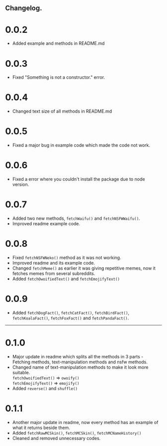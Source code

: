 ## Changelog.

# 0.0.2 
- Added example and methods in README.md

# 0.0.3
- Fixed "Something is not a constructor." error.

# 0.0.4
- Changed text size of all methods in README.md

# 0.0.5
- Fixed a major bug in example code which made the code not work.

# 0.0.6
- Fixed a error where you couldn't install the package due to node version.

# 0.0.7
- Added two new methods, ```fetchWaifu()``` and ```fetchNSFWWaifu()```.
- Improved readme example code.

# 0.0.8
- Fixed ```fetchNSFWNeko()``` method as it was not working.
- Improved readme and its example code.
- Changed ```fetchMeme()``` as earlier it was giving repetitive memes, now it fetches memes from several subreddits.
- Added ```fetchOwoifiedText()``` and ```fetchEmojifyText()```

# 0.0.9
- Added ```fetchDogFact()```, ```fetchCatFact()```, ```fetchBirdFact()```, ```fetchKoalaFact()```, ```fetchFoxFact()``` and ```fetchPandaFact()```.

----------------------------------------------

# 0.1.0
- Major update in readme which splits all the methods in 3 parts - Fetching methods, text-manipulation methods and nsfw methods.
- Changed name of text-manipulation methods to make it look more suitable.
  <br>
  ```fetchOwoifiedText()``` => ```owoify()```
  <br>
  ```fetchEmojifyText()``` => ```emojify()```
- Added ```reverse()``` and ```shuffle()```

# 0.1.1
- Another major update in readme, now every method has an example of what it returns beside them.
- Added ```fetchRawMCSkin()```, ```fetchMCSkin()```, ```fetchMCNameHistory()```
- Cleaned and removed unnecessary codes.
